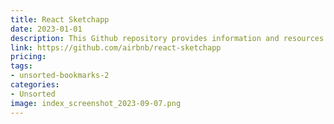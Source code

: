 ```yaml
---
title: React Sketchapp
date: 2023-01-01
description: This Github repository provides information and resources for using React Sketchapp, a library for building Sketch designs with React components.
link: https://github.com/airbnb/react-sketchapp
pricing: 
tags: 
- unsorted-bookmarks-2 
categories: 
- Unsorted 
image: index_screenshot_2023-09-07.png
---
```

